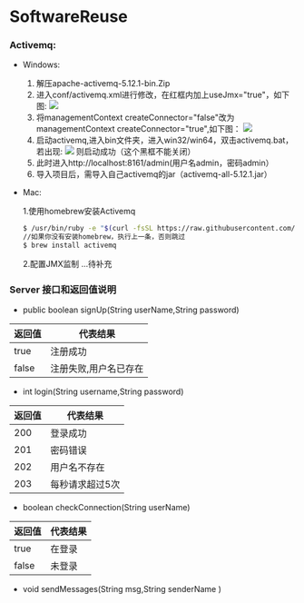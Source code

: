 # SoftwareReuse

### Activemq:

- Windows:
  1. 解压apache-activemq-5.12.1-bin.Zip
  2. 进入conf/activemq.xml进行修改，在红框内加上useJmx="true"，如下图:
  ![](https://s3.amazonaws.com/f.cl.ly/items/1B0k3G0z063l411U3C2H/Image%202016-03-20%20at%209.41.19%20PM.png)
  3. 将managementContext createConnector="false"改为managementContext createConnector="true",如下图：
  ![](http://f.cl.ly/items/0v183y322S143O052R08/Image%202016-03-20%20at%209.44.24%20PM.png)
  4. 启动activemq,进入bin文件夹，进入win32/win64，双击activemq.bat，若出现:
  ![](http://f.cl.ly/items/2X3Q071b1S0V0x1U2D1N/Image%202016-03-20%20at%209.47.20%20PM.png)
  则启动成功（这个黑框不能关闭）
  5. 此时进入http://localhost:8161/admin(用户名admin，密码admin）
  6. 导入项目后，需导入自己activemq的jar（activemq-all-5.12.1.jar）

- Mac:

  1.使用homebrew安装Activemq
  
  ```bash
  $ /usr/bin/ruby -e "$(curl -fsSL https://raw.githubusercontent.com/Homebrew/install/master/install)" 
  //如果你没有安装homebrew，执行上一条，否则跳过
  $ brew install activemq
  ```
  
  2.配置JMX监制
  ...待补充

### Server 接口和返回值说明

- public boolean signUp(String userName,String password)

返回值 | 代表结果 | 
--- | --- | 
true  | 注册成功  | 
false | 注册失败,用户名已存在 |


- int login(String username,String password)

返回值 | 代表结果 | 
--- | --- | 
200 | 登录成功 | 
201 | 密码错误 |
202 | 用户名不存在 |
203 | 每秒请求超过5次 |

- boolean checkConnection(String userName)

返回值 | 代表结果 | 
--- | --- | 
true  | 在登录  | 
false | 未登录 |

- void sendMessages(String msg,String senderName )
